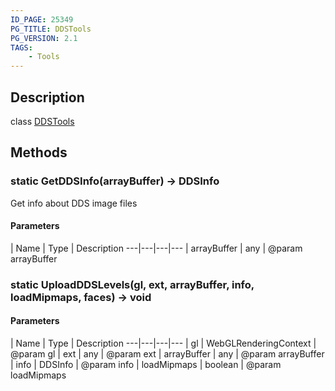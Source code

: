 ```yaml
---
ID_PAGE: 25349
PG_TITLE: DDSTools
PG_VERSION: 2.1
TAGS:
    - Tools
---
```

## Description

class [DDSTools](/classes/2.4/DDSTools)



## Methods

### static GetDDSInfo(arrayBuffer) &rarr; DDSInfo

Get info about DDS image files

#### Parameters
 | Name | Type | Description
---|---|---|---
 | arrayBuffer | any |    @param arrayBuffer

### static UploadDDSLevels(gl, ext, arrayBuffer, info, loadMipmaps, faces) &rarr; void



#### Parameters
 | Name | Type | Description
---|---|---|---
 | gl | WebGLRenderingContext |    @param gl
 | ext | any |    @param ext
 | arrayBuffer | any |    @param arrayBuffer
 | info | DDSInfo |    @param info
 | loadMipmaps | boolean |    @param loadMipmaps
